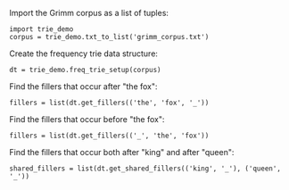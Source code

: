 Import the Grimm corpus as a list of tuples:
```
import trie_demo
corpus = trie_demo.txt_to_list('grimm_corpus.txt')
```
Create the frequency trie data structure:
```
dt = trie_demo.freq_trie_setup(corpus)
```
Find the fillers that occur after "the fox":
```
fillers = list(dt.get_fillers(('the', 'fox', '_'))
```
Find the fillers that occur before "the fox":
```
fillers = list(dt.get_fillers(('_', 'the', 'fox'))
```
Find the fillers that occur both after "king" and after "queen":
```
shared_fillers = list(dt.get_shared_fillers(('king', '_'), ('queen', '_'))
```
